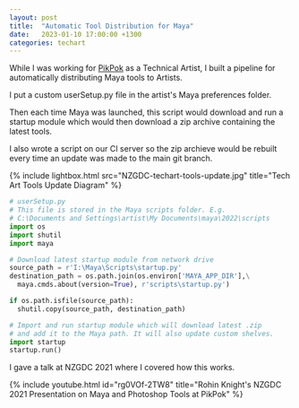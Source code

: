 ```yaml
---
layout: post
title:  "Automatic Tool Distribution for Maya"
date:   2023-01-10 17:00:00 +1300
categories: techart
---
```


While I was working for [PikPok](https://pikpok.com/) as a Technical Artist, I built a pipeline for automatically distributing Maya tools to Artists.

I put a custom userSetup.py file in the artist's Maya preferences folder.

Then each time Maya was launched, this script would download and run a startup module which would then download a zip archive containing the latest tools.

I also wrote a script on our CI server so the zip archieve would be rebuilt every time an update was made to the main git branch.

{% include lightbox.html src="NZGDC-techart-tools-update.jpg" title="Tech Art Tools Update Diagram" %}


```python
# userSetup.py
# This file is stored in the Maya scripts folder. E.g.
# C:\Documents and Settings\artist\My Documents\maya\2022\scripts
import os
import shutil
import maya

# Download latest startup module from network drive
source_path = r'I:\Maya\Scripts\startup.py'
destination_path = os.path.join(os.environ['MAYA_APP_DIR'],\
  maya.cmds.about(version=True), r'scripts\startup.py')

if os.path.isfile(source_path):
  shutil.copy(source_path, destination_path)

# Import and run startup module which will download latest .zip
# and add it to the Maya path. It will also update custom shelves.
import startup
startup.run()
```

I gave a talk at NZGDC 2021 where I covered how this works.

{% include youtube.html id="rg0VOf-2TW8" title="Rohin Knight's NZGDC 2021 Presentation on Maya and Photoshop Tools at PikPok" %}
